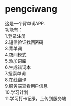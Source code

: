 # pengciwang
这是一个背单词APP.  
功能有：  
1.登录注册  
2.短信验证找回密码  
3.背单词  
4.夜间模式  
5.添加词库  
6.生成错词本  
7.搜索单词  
8.在线翻译  
9.服务端查看用户信息    
10.学习计划  
11.学习打卡记录，上传到服务端
